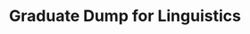 ---
title: "Graduate Dump for Linguistics"
collection: projects
link: https://kclinguistics.github.io/Graduate-Dump-for-Linguistics/
excerpt: 'This is a crowd-sourced mega–resource compilation for all fields of study in Linguistics. Feel free to share the resources with your students or among your professional peers.'
---